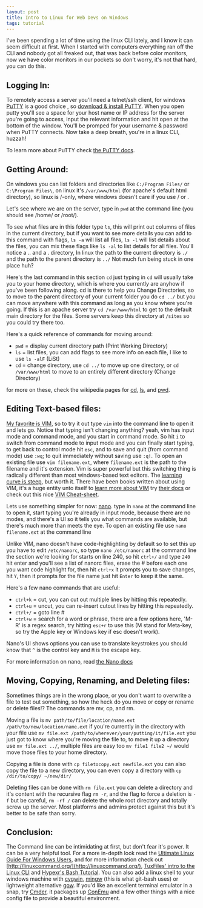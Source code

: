 ```yaml
---
layout: post
title: Intro to Linux for Web Devs on Windows
tags: tutorial
---
```


I've been spending a lot of time using the linux CLI lately, and I know it can
seem difficult at first. <!--more--> When I started with computers everything ran off the
CLI and nobody got all freaked out, that was back before color monitors, now
we have color monitors in our pockets so don't worry, it's not that hard, you
can do this.

## Logging In:

To remotely access a server you'll need a telnet/ssh client, for windows
[PuTTY](http://www.putty.org/) is a good choice , so [download &amp; install
PuTTY](http://www.chiark.greenend.org.uk/~sgtatham/putty/download.html).  When
you open putty you'll see a space for your host name or IP address for the
server you're going to access,  input the relevant information and hit open at
the bottom of the window. You'll be promped for your username &amp; password when
PuTTY connects. Now take a deep breath, you're in a linux CLI, huzzah!

To learn more about PuTTY check [the PuTTY
docs](http://the.earth.li/~sgtatham/putty/0.61/htmldoc/).

## Getting Around:

On windows you can list folders and directories like `C:/Program Files/` or
`` C:\Program Files\ ``, on linux it's `/var/www/html` (for apache's default html
directory), so linux is /-only, where windows doesn't care if you use / or \.

Let's see where we are on the server, type in `pwd` at the command line (you
should see /home/ or /root/).

To see what files are in this folder type `ls`, this will print out columns of
files in the current directory, but if you want to see more details you can
add to this command with flags, `ls -a` will list all files, `ls -l` will list
details about the files, you can mix these flags like `ls -al` to list details
for all files. You'll notice a .. and a . directory, In linux the path to the
current directory is `./` and the path to the parent directory is `../` Not
much fun being stuck in one place huh?

Here's the last command in this section `cd` just typing in `cd` will usually
take you to your home directory, which is where you currently are anyhow if
you've been following along. cd is there to help you Change Directories, so to
move to the parent directory of your current folder you do `cd ../` but you
can move anywhere with this command as long as you know where you're going. If
this is an apache server try `cd /var/www/html` to get to the default main
directory for the files. Some servers keep this directory at `/sites` so you
could try there too.

Here's a quick reference of commands for moving around:

* `pwd` = display current directory path (Print Working Directory)
* `ls` = list files, you can add flags to see more info on each file, I like to use `ls -alF` (LiSt)
* `cd` = change directory, use `cd ../` to move up one directory, or `cd /var/www/html` to move to an entirely different directory (Change Directory)

for more on these, check the wikipedia pages for
[cd](http://en.wikipedia.org/wiki/Cd_\(command\)),
[ls](http://en.wikipedia.org/wiki/Ls), and
[pwd](http://en.wikipedia.org/wiki/Pwd).

## Editing Text-based files:

[My favorite is VIM](/2013/04/vim_quick_start_cheatsheet_and_links.html), so to try it out type `vim` into the
command line to open it and lets go. Notice that typing isn't
changing anything? yeah, vim has input mode and command mode, and you start in
command mode. So hit `i` to switch from command mode to input mode and you can
finally start typing, to get back to control mode hit `esc`, and to save and
quit (from command mode) use `:wq`; to quit immediately without saving use
`:q!`. To open an existing file use `vim filename.ext`, where `filename.ext` is the path to the filename and it's extension.
Vim is super powerful but this switching thing is radically different than most windows-based
text editors. The [learning curve is steep](http://yehudakatz.com/2010/07/29/everyone-who-tried-to-convince-me-to-use-vim-was-wrong/), but worth it.
There have been books written about using VIM, it's a
huge entity unto itself to [learn more about VIM](http://www.vim.org/docs.php)
try [their docs](http://www.vim.org/docs.php) or check out this nice [VIM
Cheat-sheet](http://michael.peopleofhonoronly.com/vim/).

Lets use something simpler for now: [nano](http://www.nano-editor.org/). type
in `nano` at the command line to open it, start typing you're already
in input mode, because there are no modes, and there's a UI so it tells you what commands are available,
but there's much more than meets the eye. To open an existing file use `nano
filename.ext` at the command line

Unlike VIM, nano doesn't have code-highlighting by default so to set this up
you have to edit `/etc/nanorc`, so type `nano /etc/nanorc` at the command line
the section we're looking for starts on line 240, so hit `ctrl+/` and type
`240` hit enter and you'll see a list of nanorc files, erase the # before each
one you want code highlight for, then hit `ctrl+x` it prompts you to save
changes, hit `Y`, then it prompts for the file name just hit `Enter` to keep
it the same.

Here's a few nano commands that are useful:

* `ctrl+k` = cut, you can cut out multiple lines by hitting this repeatedly.
* `ctrl+u` = uncut, you can re-insert cutout lines by hitting this repeatedly.
* `ctrl+/` = goto line #
* `ctrl+w` = search for a word or phrase, there are a few options here, 'M-R' is a regex search, try hitting `esc+r` to use this (M stand for Meta-key, so try the Apple key or Windows key if esc doesn't work).

Nano's UI shows options you can use to translate keystrokes you should know
that `^` is the control key and `M` is the escape key.

For more information on nano, read [the Nano docs](http://www.nano-editor.org/dist/v2.2/nano.html)

## Moving, Copying, Renaming, and Deleting files:

Sometimes things are in the wrong place, or you don't want to overwrite a file
to test out something, so how the heck do you move or copy or rename or delete
files!? The commands are mv, cp, and rm.

Moving a file is `mv path/to/file/location/name.ext
/path/to/new/location/name.ext` if you're currently in the directory with your
file use `mv file.ext /path/to/wherever/your/putting/it/file.ext` you just
got to know where you're moving the file to, to move it up a directory use `mv
file.ext ../`, multiple files are easy too `mv file1 file2 ~/` would move
those files to your home directory.

Copying a file is done with `cp filetocopy.ext newfile.ext` you can also copy
the file to a new directory, you can even copy a directory with `cp
/dir/to/copy/ ~/new/dir/`

Deleting files can be done with `rm file.ext` you can delete a directory and
it's content with the recursive flag `rm -r`, and the flag to force a deletion is `-f` but be
careful, `rm -rf /` can delete the whole root directory and totally screw up
the server. Most platforms and admins protect against this but it's better to
be safe than sorry.

## Conclusion:

The Command line can be intimidating at first, but don't fear it's power. It
can be a very helpful tool. For a more in-depth look read the [Ultimate Linux Guide For Windows Users](http://www.dedoimedo.com/computers/ultimate-linux-guide-for-windows-users.html), and for more information check out
[http://linuxcommand.org/](http://linuxcommand.org/), [TuxFiles' intro to the
Linux CLI](http://www.tuxfiles.org/linuxhelp/cli.html) and [Hypexr's Bash
Tutorial](http://www.hypexr.org/bash_tutorial.php). You can also add a linux
shell to your windows machine with [cygwin](http://www.cygwin.com/), [mingw](http://www.mingw.org) \(this is what git-bash uses\) or lightweight
alternative [gow](https://github.com/bmatzelle/gow/wiki/). If you'd like an excellent terminal emulator in a snap, try [Cmder](http://bliker.github.io/cmder/), it packages up [ConEmu](https://code.google.com/p/conemu-maximus5/) and a few other things with a nice config file to provide a beautiful environment.
